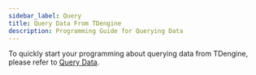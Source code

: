 ```yaml
---
sidebar_label: Query
title: Query Data From TDengine
description: Programming Guide for Querying Data
---
```


To quickly start your programming about querying data from TDengine, please refer to [Query Data](../../data-out/query-data).